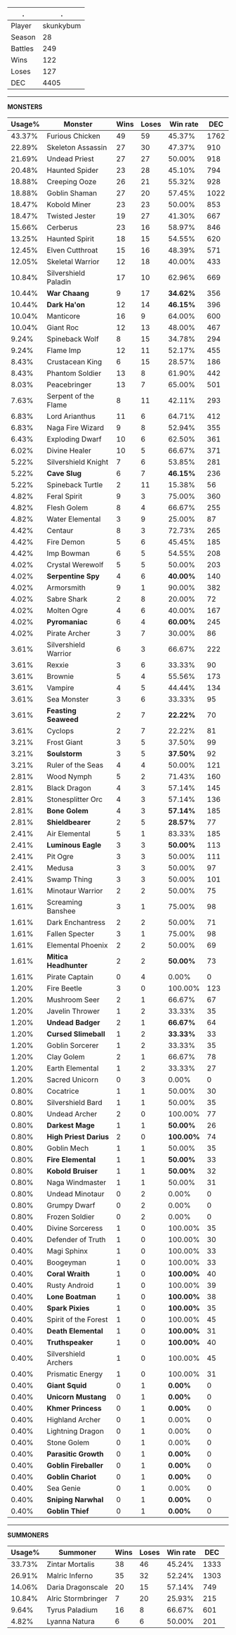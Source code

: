 .|.
|-|-
Player|skunkybum
Season|28
Battles|249
Wins|122
Loses|127
DEC|4405

---
**MONSTERS**

Usage%|Monster|Wins|Loses|Win rate|DEC|
-|-|-|-|-|-|
43.37%|Furious Chicken|49|59|45.37%|1762|
22.89%|Skeleton Assassin|27|30|47.37%|910|
21.69%|Undead Priest|27|27|50.00%|918|
20.48%|Haunted Spider|23|28|45.10%|794|
18.88%|Creeping Ooze|26|21|55.32%|928|
18.88%|Goblin Shaman|27|20|57.45%|1022|
18.47%|Kobold Miner|23|23|50.00%|853|
18.47%|Twisted Jester|19|27|41.30%|667|
15.66%|Cerberus|23|16|58.97%|846|
13.25%|Haunted Spirit|18|15|54.55%|620|
12.45%|Elven Cutthroat|15|16|48.39%|571|
12.05%|Skeletal Warrior|12|18|40.00%|433|
10.84%|Silvershield Paladin|17|10|62.96%|669|
10.44%|**War Chaang**|9|17|**34.62%**|356|
10.44%|**Dark Ha'on**|12|14|**46.15%**|396|
10.04%|Manticore|16|9|64.00%|600|
10.04%|Giant Roc|12|13|48.00%|467|
9.24%|Spineback Wolf|8|15|34.78%|294|
9.24%|Flame Imp|12|11|52.17%|455|
8.43%|Crustacean King|6|15|28.57%|186|
8.43%|Phantom Soldier|13|8|61.90%|442|
8.03%|Peacebringer|13|7|65.00%|501|
7.63%|Serpent of the Flame|8|11|42.11%|293|
6.83%|Lord Arianthus|11|6|64.71%|412|
6.83%|Naga Fire Wizard|9|8|52.94%|355|
6.43%|Exploding Dwarf|10|6|62.50%|361|
6.02%|Divine Healer|10|5|66.67%|371|
5.22%|Silvershield Knight|7|6|53.85%|281|
5.22%|**Cave Slug**|6|7|**46.15%**|236|
5.22%|Spineback Turtle|2|11|15.38%|56|
4.82%|Feral Spirit|9|3|75.00%|360|
4.82%|Flesh Golem|8|4|66.67%|255|
4.82%|Water Elemental|3|9|25.00%|87|
4.42%|Centaur|8|3|72.73%|265|
4.42%|Fire Demon|5|6|45.45%|185|
4.42%|Imp Bowman|6|5|54.55%|208|
4.02%|Crystal Werewolf|5|5|50.00%|203|
4.02%|**Serpentine Spy**|4|6|**40.00%**|140|
4.02%|Armorsmith|9|1|90.00%|382|
4.02%|Sabre Shark|2|8|20.00%|72|
4.02%|Molten Ogre|4|6|40.00%|167|
4.02%|**Pyromaniac**|6|4|**60.00%**|245|
4.02%|Pirate Archer|3|7|30.00%|86|
3.61%|Silvershield Warrior|6|3|66.67%|222|
3.61%|Rexxie|3|6|33.33%|90|
3.61%|Brownie|5|4|55.56%|173|
3.61%|Vampire|4|5|44.44%|134|
3.61%|Sea Monster|3|6|33.33%|95|
3.61%|**Feasting Seaweed**|2|7|**22.22%**|70|
3.61%|Cyclops|2|7|22.22%|81|
3.21%|Frost Giant|3|5|37.50%|99|
3.21%|**Soulstorm**|3|5|**37.50%**|92|
3.21%|Ruler of the Seas|4|4|50.00%|121|
2.81%|Wood Nymph|5|2|71.43%|160|
2.81%|Black Dragon|4|3|57.14%|145|
2.81%|Stonesplitter Orc|4|3|57.14%|136|
2.81%|**Bone Golem**|4|3|**57.14%**|185|
2.81%|**Shieldbearer**|2|5|**28.57%**|77|
2.41%|Air Elemental|5|1|83.33%|185|
2.41%|**Luminous Eagle**|3|3|**50.00%**|113|
2.41%|Pit Ogre|3|3|50.00%|111|
2.41%|Medusa|3|3|50.00%|97|
2.41%|Swamp Thing|3|3|50.00%|101|
1.61%|Minotaur Warrior|2|2|50.00%|75|
1.61%|Screaming Banshee|3|1|75.00%|98|
1.61%|Dark Enchantress|2|2|50.00%|71|
1.61%|Fallen Specter|3|1|75.00%|98|
1.61%|Elemental Phoenix|2|2|50.00%|69|
1.61%|**Mitica Headhunter**|2|2|**50.00%**|73|
1.61%|Pirate Captain|0|4|0.00%|0|
1.20%|Fire Beetle|3|0|100.00%|123|
1.20%|Mushroom Seer|2|1|66.67%|67|
1.20%|Javelin Thrower|1|2|33.33%|35|
1.20%|**Undead Badger**|2|1|**66.67%**|64|
1.20%|**Cursed Slimeball**|1|2|**33.33%**|33|
1.20%|Goblin Sorcerer|1|2|33.33%|35|
1.20%|Clay Golem|2|1|66.67%|78|
1.20%|Earth Elemental|1|2|33.33%|27|
1.20%|Sacred Unicorn|0|3|0.00%|0|
0.80%|Cocatrice|1|1|50.00%|30|
0.80%|Silvershield Bard|1|1|50.00%|35|
0.80%|Undead Archer|2|0|100.00%|77|
0.80%|**Darkest Mage**|1|1|**50.00%**|26|
0.80%|**High Priest Darius**|2|0|**100.00%**|74|
0.80%|Goblin Mech|1|1|50.00%|35|
0.80%|**Fire Elemental**|1|1|**50.00%**|33|
0.80%|**Kobold Bruiser**|1|1|**50.00%**|32|
0.80%|Naga Windmaster|1|1|50.00%|31|
0.80%|Undead Minotaur|0|2|0.00%|0|
0.80%|Grumpy Dwarf|0|2|0.00%|0|
0.80%|Frozen Soldier|0|2|0.00%|0|
0.40%|Divine Sorceress|1|0|100.00%|35|
0.40%|Defender of Truth|1|0|100.00%|30|
0.40%|Magi Sphinx|1|0|100.00%|33|
0.40%|Boogeyman|1|0|100.00%|33|
0.40%|**Coral Wraith**|1|0|**100.00%**|40|
0.40%|Rusty Android|1|0|100.00%|39|
0.40%|**Lone Boatman**|1|0|**100.00%**|38|
0.40%|**Spark Pixies**|1|0|**100.00%**|35|
0.40%|Spirit of the Forest|1|0|100.00%|45|
0.40%|**Death Elemental**|1|0|**100.00%**|31|
0.40%|**Truthspeaker**|1|0|**100.00%**|40|
0.40%|Silvershield Archers|1|0|100.00%|45|
0.40%|Prismatic Energy|1|0|100.00%|31|
0.40%|**Giant Squid**|0|1|**0.00%**|0|
0.40%|**Unicorn Mustang**|0|1|**0.00%**|0|
0.40%|**Khmer Princess**|0|1|**0.00%**|0|
0.40%|Highland Archer|0|1|0.00%|0|
0.40%|Lightning Dragon|0|1|0.00%|0|
0.40%|Stone Golem|0|1|0.00%|0|
0.40%|**Parasitic Growth**|0|1|**0.00%**|0|
0.40%|**Goblin Fireballer**|0|1|**0.00%**|0|
0.40%|**Goblin Chariot**|0|1|**0.00%**|0|
0.40%|Sea Genie|0|1|0.00%|0|
0.40%|**Sniping Narwhal**|0|1|**0.00%**|0|
0.40%|**Goblin Thief**|0|1|**0.00%**|0|

---
**SUMMONERS**

Usage%|Summoner|Wins|Loses|Win rate|DEC|
-|-|-|-|-|-|
33.73%|Zintar Mortalis|38|46|45.24%|1333|
26.91%|Malric Inferno|35|32|52.24%|1303|
14.06%|Daria Dragonscale|20|15|57.14%|749|
10.84%|Alric Stormbringer|7|20|25.93%|215|
9.64%|Tyrus Paladium|16|8|66.67%|601|
4.82%|Lyanna Natura|6|6|50.00%|201|
